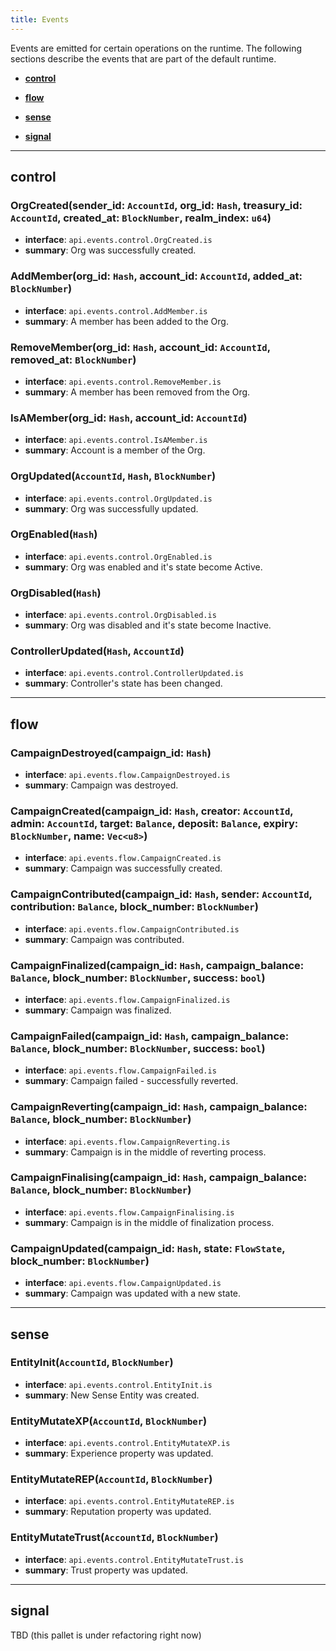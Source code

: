 ```yaml
---
title: Events
---
```


Events are emitted for certain operations on the runtime. The following sections describe the events that are part of the default runtime.

- **[control](#control)**

- **[flow](#flow)**

- **[sense](#sense)**

- **[signal](#signal)**


___


## control
 
### OrgCreated(sender_id: `AccountId`, org_id: `Hash`, treasury_id: `AccountId`, created_at: `BlockNumber`, realm_index: `u64`)
- **interface**: `api.events.control.OrgCreated.is`
- **summary**:    Org was successfully created.

### AddMember(org_id: `Hash`, account_id: `AccountId`, added_at: `BlockNumber`)
- **interface**: `api.events.control.AddMember.is`
- **summary**:    A member has been added to the Org.

### RemoveMember(org_id: `Hash`, account_id: `AccountId`, removed_at: `BlockNumber`)
- **interface**: `api.events.control.RemoveMember.is`
- **summary**:    A member has been removed from the Org.

### IsAMember(org_id: `Hash`, account_id: `AccountId`)
- **interface**: `api.events.control.IsAMember.is`
- **summary**:    Account is a member of the Org.

### OrgUpdated(`AccountId`, `Hash`, `BlockNumber`)
- **interface**: `api.events.control.OrgUpdated.is`
- **summary**:    Org was successfully updated.

### OrgEnabled(`Hash`)
- **interface**: `api.events.control.OrgEnabled.is`
- **summary**:    Org was enabled and it's state become Active.

### OrgDisabled(`Hash`)
- **interface**: `api.events.control.OrgDisabled.is`
- **summary**:    Org was disabled and it's state become Inactive.

### ControllerUpdated(`Hash`, `AccountId`)
- **interface**: `api.events.control.ControllerUpdated.is`
- **summary**:    Controller's state has been changed.

___


## flow

### CampaignDestroyed(campaign_id: `Hash`)
- **interface**: `api.events.flow.CampaignDestroyed.is`
- **summary**:    Campaign was destroyed.

### CampaignCreated(campaign_id: `Hash`, creator: `AccountId`, admin: `AccountId`, target: `Balance`, deposit: `Balance`, expiry: `BlockNumber`, name: `Vec<u8>`)
- **interface**: `api.events.flow.CampaignCreated.is`
- **summary**:    Campaign was successfully created.

### CampaignContributed(campaign_id: `Hash`, sender: `AccountId`, contribution: `Balance`, block_number: `BlockNumber`)
- **interface**: `api.events.flow.CampaignContributed.is`
- **summary**:    Campaign was contributed.

### CampaignFinalized(campaign_id: `Hash`, campaign_balance: `Balance`, block_number: `BlockNumber`, success: `bool`)
- **interface**: `api.events.flow.CampaignFinalized.is`
- **summary**:    Campaign was finalized.

### CampaignFailed(campaign_id: `Hash`, campaign_balance: `Balance`, block_number: `BlockNumber`, success: `bool`)
- **interface**: `api.events.flow.CampaignFailed.is`
- **summary**:    Campaign failed - successfully reverted.

### CampaignReverting(campaign_id: `Hash`, campaign_balance: `Balance`, block_number: `BlockNumber`)
- **interface**: `api.events.flow.CampaignReverting.is`
- **summary**:    Campaign is in the middle of reverting process.

### CampaignFinalising(campaign_id: `Hash`, campaign_balance: `Balance`, block_number: `BlockNumber`)
- **interface**: `api.events.flow.CampaignFinalising.is`
- **summary**:    Campaign is in the middle of finalization process.

### CampaignUpdated(campaign_id: `Hash`, state: `FlowState`, block_number: `BlockNumber`)
- **interface**: `api.events.flow.CampaignUpdated.is`
- **summary**:    Campaign was updated with a new state.

___


## sense

### EntityInit(`AccountId`, `BlockNumber`)
- **interface**: `api.events.control.EntityInit.is`
- **summary**:    New Sense Entity was created.

### EntityMutateXP(`AccountId`, `BlockNumber`)
- **interface**: `api.events.control.EntityMutateXP.is`
- **summary**:    Experience property was updated.

### EntityMutateREP(`AccountId`, `BlockNumber`)
- **interface**: `api.events.control.EntityMutateREP.is`
- **summary**:    Reputation property was updated.

### EntityMutateTrust(`AccountId`, `BlockNumber`)
- **interface**: `api.events.control.EntityMutateTrust.is`
- **summary**:    Trust property was updated.

___


## signal
 
TBD (this pallet is under refactoring right now)
